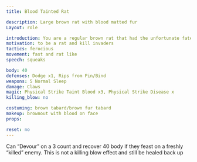 ```yaml
---
title: Blood Tainted Rat

description: Large brown rat with blood matted fur
Layout: role

introduction: You are a regular brown rat that had the unfortunate fate of drinking the blood wine from les Sangsues Abyssale. You are now a blood crazed fiend. You will attack anything that moves that isn't supposed to be in your space. 
motivation: to be a rat and kill invaders
tactics: ferocious
movement: fast and rat like
speech: squeaks

body: 40
defenses: Dodge x1, Rips from Pin/Bind
weapons: 5 Normal Sleep
damage: Claws
magic: Physical Strike Taint Blood x3, Physical Strike Disease x
killing_blow: no

costuming: brown tabard/brown fur tabard
makeup: brownout with blood on face
props: 

reset: no
---
```

Can “Devour” on a 3 count and recover 40 body if they feast on a freshly “killed” enemy. This is not a killing blow effect and still be healed back up
